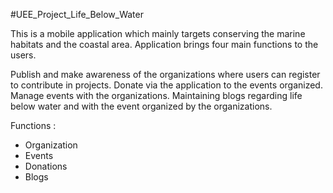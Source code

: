 #UEE_Project_Life_Below_Water


This is a mobile application which mainly targets conserving the marine habitats and the coastal area. Application brings four main functions to the users.

Publish and make awareness of the organizations where users can register to contribute in projects.
Donate via the application to the events organized.
Manage events with the organizations.
Maintaining blogs regarding life below water and with the event organized by the organizations.

Functions :
* Organization
* Events
* Donations
* Blogs
